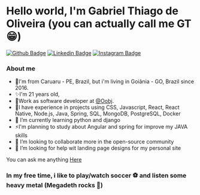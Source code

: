 <!--
**gabrielgt3k/gabrielgt3k** is a ✨ _special_ ✨ repository because its `README.md` (this file) appears on your GitHub profile.

Here are some ideas to get you started:

- 🔭 I’m currently working on ...
- ...
-  on ...
- 🤔 I’m looking for help with ...
- 💬 Ask me about ...
- 📫 How to reach me: ...
- 😄 Pronouns: ...
-  Fun fact: ...
-->

# Hello world, I'm Gabriel Thiago de Oliveira (you can actually call me GT 😁)

[![Github Badge](https://img.shields.io/badge/-Github-000?style=flat-square&logo=Github&logoColor=white&link=https://github.com/gabrielgt3k)](https://github.com/gabrielgt3k)
[![Linkedin Badge](https://img.shields.io/badge/-LinkedIn-blue?style=flat-square&logo=Linkedin&logoColor=white&link=https://www.linkedin.com/in/gabriel-gt/)](https://www.linkedin.com/in/gabriel-gt/)
[![Instagram Badge](https://img.shields.io/badge/Instagram-brown?logo=instagram&style=flat-square&logoColor=white&link=https://instagram.com/gabrielgt3k)](https://www.instagram.com/gabrielgt3k)

### About me
- 🧑I'm from Caruaru - PE, Brazil, but i'm living in Goiânia - GO, Brazil since 2016.
- ✨I'm 21 years old, 
- 🏢Work as software developer at [@Oobj](https://www.oobj.com.br/).
- 🚀I have experience in projects using CSS, Javascript, React, React Native, Node.js, Java, Spring, SQL, MongoDB, PostgreSQL, Docker
- 🌱 I’m currently learning  python and django
- ⚡I'm planning to study about Angular and spring for improve my JAVA skills
- 👯 I’m looking to collaborate more in the open-source community
- 🤔 I’m looking for help wit landing page designs for my personal site

You can ask me anything [Here](https://github.com/gabrielgt3k/gabrielgt3k/issues)

### In my free time, i like to play/watch soccer ⚽ and listen some heavy metal (Megadeth rocks 🤘)

